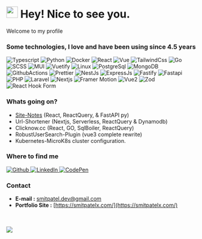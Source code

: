 <h1><img src="https://emojis.slackmojis.com/emojis/images/1531849430/4246/blob-sunglasses.gif?1531849430" width="30"/> Hey! Nice to see you.</h1>

Welcome to my profile

### Some technologies, I love and have been using since 4.5 years
<p>
  <img alt="Typescript" src="https://img.shields.io/badge/-Typescript-6ea5e1?style=for-the-badge&logo=typescript" />
  <img alt="Python" src="https://img.shields.io/badge/-Python-86abca?style=for-the-badge&logo=python" />
  <img alt="Docker" src="https://img.shields.io/badge/-Docker-lightblue?style=for-the-badge&logo=docker" />
  <img alt="React" src="https://img.shields.io/badge/-React-blue?style=for-the-badge&logo=react" />
  <img alt="Vue" src="https://img.shields.io/badge/-Vue 3-2b6d55?style=for-the-badge&logo=vue.js" />
  <img alt="TailwindCss" src="https://img.shields.io/badge/-TailwindCss-1B3C50?style=for-the-badge&logo=tailwindcss" />
  <img alt="Go" src="https://img.shields.io/badge/-GO-3B73B0?style=for-the-badge&logo=go" />
  <img alt="SCSS" src="https://img.shields.io/badge/-SCSS-822B4F?style=for-the-badge&logo=sass" />
  <img alt="MUI" src="https://img.shields.io/badge/-MUI-3758A4?style=for-the-badge&logo=mui" />
  <img alt="Vuetify" src="https://img.shields.io/badge/-Vuetify-3B73B0?style=for-the-badge&logo=vuetify" />
  <img alt="Linux" src="https://img.shields.io/badge/-Linux-214A63?style=for-the-badge&logo=linux" />
  <img alt="PostgreSql" src="https://img.shields.io/badge/-PostgreSql-acc4d6?style=for-the-badge&logo=postgresql" />
  <img alt="MongoDB" src="https://img.shields.io/badge/-MongoDB-3A822B?style=for-the-badge&logo=mongodb" />
  <img alt="GithubActions" src="https://img.shields.io/badge/-GithubActions-3758A4?style=for-the-badge&logo=github" />
  <img alt="Prettier" src="https://img.shields.io/badge/-Prettier-1B3C50?style=for-the-badge&logo=prettier" />
  <img alt="NestJs" src="https://img.shields.io/badge/-NestJs-ea2845?style=for-the-badge&logo=nestjs" />
  <img alt="ExpressJs" src="https://img.shields.io/badge/-Express Js-259dff?style=for-the-badge&logo=express" />
  <img alt="Fastify" src="https://img.shields.io/badge/-Fastify-363636?style=for-the-badge&logo=fastify" />
  <img alt="Fastapi" src="https://img.shields.io/badge/-Fastapi-00ccb8?style=for-the-badge&logo=fastapi" />
  <img alt="PHP" src="https://img.shields.io/badge/-PHP-1e222e?style=for-the-badge&logo=php" />
  <img alt="Laravel" src="https://img.shields.io/badge/-Laravel-ffd0cf?style=for-the-badge&logo=laravel" />
  <img alt="Nextjs" src="https://img.shields.io/badge/-Nextjs-000000?style=for-the-badge&logo=vercel" />
  <img alt="Framer Motion" src="https://img.shields.io/badge/-Framer Motion-d2c?style=for-the-badge&logo=framer" />
  <img alt="Vue2" src="https://img.shields.io/badge/-Vue 2-2b6d55?style=for-the-badge&logo=vue.js" />
  <img alt="Zod" src="https://img.shields.io/badge/-Zod-000000?style=for-the-badge&logo=zod" />
  <img alt="React Hook Form" src="https://img.shields.io/badge/-React Hook Form-191d3a?style=for-the-badge&logo=react-hook-form" />
</p>

### Whats going on?
- [Site-Notes](https://site-notes.smitpatelx.com/) (React, ReactQuery,  & FastAPI py)
- Url-Shortener (Nextjs, Serverless, ReactQuery & Dynamodb)
- Clicknow.cc (React, GO, SqlBoiler, ReactQuery)
- RobustUserSearch-Plugin (vue3 complete rewrite)
- Kubernetes-MicroK8s cluster configuration.

### Where to find me
<p>
  <a href="https://github.com/smitpatelx" target="_blank">
    <img alt="Github" src="https://img.shields.io/badge/GitHub-%2312100E.svg?&style=for-the-badge&logo=Github&logoColor=white" />
  </a>
  <a href="https://www.linkedin.com/in/smitpatelx/" target="_blank">
    <img alt="LinkedIn" src="https://img.shields.io/badge/linkedin-%230077B5.svg?&style=for-the-badge&logo=linkedin&logoColor=white" />
  </a>
  <a href="https://codepen.io/smitpatelx/" target="_blank">
    <img alt="CodePen" src="https://img.shields.io/badge/Codepen-%2312100E.svg?&style=for-the-badge&logo=codepen&logoColor=white" />
  </a>
</p>

### Contact
- **E-mail :** smitpatel.dev@gmail.com
- **Portfolio Site :** [https://smitpatelx.com/](https://smitpatelx.com/)

<br/>
<br/>

<a href="https://smitpatelx.com/">
<img align="left" src="https://github-readme-stats.vercel.app/api?username=smitpatelx&count_private=true&show_icons=true&theme=cobalt&hide_border=true&hide_rank=true&title_color=adbac7&text_color=5087cb&include_all_commits=true&show_owner=false" />
</a>

